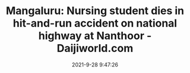 ---
"title": "Mangaluru: Nursing student dies in hit-and-run accident on national highway at Nanthoor - Daijiworld.com"
"date": "2021-9-28 9:47:26"
"feed_name": "GOOGLENEWSCONSTRUCTION"
"feed_website": "https://news.google.com/search?q=construction%2Bincident&hl=en-US&gl=US&ceid=US:en"
"feed_rss": "https://news.google.com/rss/search?q=construction%2Bincident&hl=en-US&gl=US&ceid=US:en"
"link": "https://www.daijiworld.com/news/newsDisplay?newsID=877900"
"source": "{'href': 'https://www.daijiworld.com', 'title': 'Daijiworld.com'}"
"file": "_posts/2021-1-1-43671c5369bd450d8720acb6dd62e96e0b1d389f.md"
"accident": "1"
"drilling": "1"
"dead": "1"
"injured": "0"
"arrested": "0"
"where": "unknown site"
"causes": "crash"
"place": "Mangalore"
---